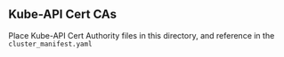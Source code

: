 Kube-API Cert CAs
-----------------

Place Kube-API Cert Authority files in this directory, and reference in the `cluster_manifest.yaml`

